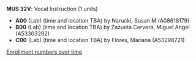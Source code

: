 **MUS 32V**: Vocal Instruction (1 units)

- **A00** (Lab) (time and location TBA) by Narucki, Susan M (A08618179)
- **B00** (Lab) (time and location TBA) by Zazueta Cervera, Miguel Angel (A53303292)
- **C00** (Lab) (time and location TBA) by Flores, Mariana (A53298721)

[Enrollment numbers over time](./MUS32V.tsv)
